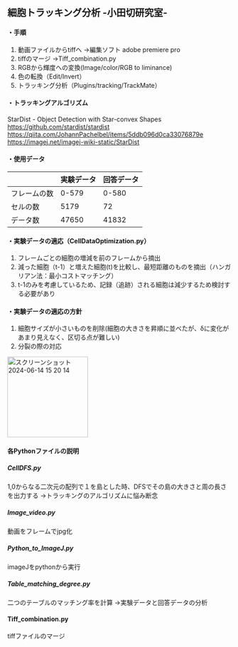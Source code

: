 ## 細胞トラッキング分析 -小田切研究室-

#### ・手順
1. 動画ファイルからtiffへ
→編集ソフト adobe premiere pro
2. tiffのマージ
→Tiff_combination.py
3. RGBから輝度への変換(Image/color/RGB to liminance)
4. 色の転換（Edit/Invert）
5. トラッキング分析（Plugins/tracking/TrackMate）

#### ・トラッキングアルゴリズム
StarDist - Object Detection with Star-convex Shapes
https://github.com/stardist/stardist
https://qiita.com/JohannPachelbel/items/5ddb096d0ca33076879e
https://imagej.net/imagej-wiki-static/StarDist

#### ・使用データ
| | 実験データ | 回答データ |
| ---- | ---- | ---- |
|フレームの数| 0-579 | 0-580 |
|セルの数| 5179 | 72 |
|データ数| 47650 | 41832 |

#### ・実験データの適応（CellDataOptimization.py）
1. フレームごとの細胞の増減を前のフレームから摘出
2. 減った細胞（t-1）と増えた細胞(t)を比較し、最短距離のものを摘出（ハンガリアン法：最小コストマッチング）
3. t-1のみを考慮しているため、記録（追跡）される細胞は減少するため検討する必要があり

#### ・実験データの適応の方針
1. 細胞サイズが小さいものを削除(細胞の大きさを昇順に並べたが、δに変化があまり見えなく、区切る点が難しい)
2. 分裂の際の対応
<img width="181" alt="スクリーンショット 2024-06-14 15 20 14" src="https://github.com/Suzuki-Tkm/CellTrackingAnalysis/assets/140580925/70178f6b-282a-4ee7-954b-f08f14735fb7">

#### 各Pythonファイルの説明
##### CellDFS.py
1,0からなる二次元の配列で１を島とした時、DFSでその島の大きさと周の長さを出力する
→トラッキングのアルゴリズムに悩み断念

##### Image_video.py
動画をフレームでjpg化

##### Python_to_ImageJ.py
imageJをpythonから実行

##### Table_matching_degree.py
二つのテーブルのマッチング率を計算
→実験データと回答データの分析

#### Tiff_combination.py
tiffファイルのマージ
